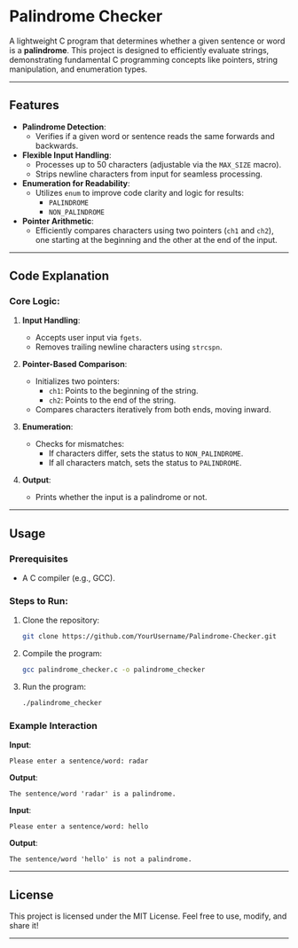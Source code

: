 # Palindrome Checker

A lightweight C program that determines whether a given sentence or word is a **palindrome**. This project is designed to efficiently evaluate strings, demonstrating fundamental C programming concepts like pointers, string manipulation, and enumeration types.

---

## Features

- **Palindrome Detection**:
  - Verifies if a given word or sentence reads the same forwards and backwards.
- **Flexible Input Handling**:
  - Processes up to 50 characters (adjustable via the `MAX_SIZE` macro).
  - Strips newline characters from input for seamless processing.
- **Enumeration for Readability**:
  - Utilizes `enum` to improve code clarity and logic for results:
    - `PALINDROME`
    - `NON_PALINDROME`
- **Pointer Arithmetic**:
  - Efficiently compares characters using two pointers (`ch1` and `ch2`), one starting at the beginning and the other at the end of the input.

---

## Code Explanation

### Core Logic:
1. **Input Handling**:
   - Accepts user input via `fgets`.
   - Removes trailing newline characters using `strcspn`.

2. **Pointer-Based Comparison**:
   - Initializes two pointers:
     - `ch1`: Points to the beginning of the string.
     - `ch2`: Points to the end of the string.
   - Compares characters iteratively from both ends, moving inward.

3. **Enumeration**:
   - Checks for mismatches:
     - If characters differ, sets the status to `NON_PALINDROME`.
     - If all characters match, sets the status to `PALINDROME`.

4. **Output**:
   - Prints whether the input is a palindrome or not.

---

## Usage

### Prerequisites
- A C compiler (e.g., GCC).

### Steps to Run:
1. Clone the repository:
   ```bash
   git clone https://github.com/YourUsername/Palindrome-Checker.git
   ```
2. Compile the program:
   ```bash
   gcc palindrome_checker.c -o palindrome_checker
   ```
3. Run the program:
   ```bash
   ./palindrome_checker
   ```

### Example Interaction
**Input**:  
```text
Please enter a sentence/word: radar
```

**Output**:  
```text
The sentence/word 'radar' is a palindrome.
```

**Input**:  
```text
Please enter a sentence/word: hello
```

**Output**:  
```text
The sentence/word 'hello' is not a palindrome.
```

---

## License

This project is licensed under the MIT License. Feel free to use, modify, and share it!

---
